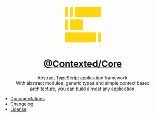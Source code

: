 <div align="center">
    <img width="128" src="https://raw.githubusercontent.com/contexted-js/brand/master/dark/main.svg">
    <a href="https://github.com/contexted-js/core">
        <h1>@Contexted/Core</h1>
    </a>
  <p>
    Abstract TypeScript application framework.<br />
    With abstract modules, generic types and simple context based architecture, you can build almost any application.
  </p>
</div>

- [Documentations](docs/)
- [Changelog](CHANGELOG.md)
- [License](LICENSE)
